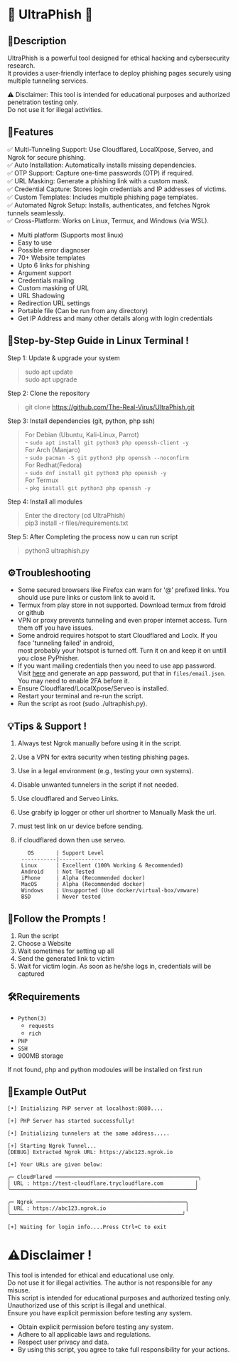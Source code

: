 # 🎣 UltraPhish 🎣

## 📜Description  
UltraPhish is a powerful tool designed for ethical hacking and cybersecurity research.  
It provides a user-friendly interface to deploy phishing pages securely using multiple tunneling services.  

⚠️ Disclaimer: This tool is intended for educational purposes and authorized penetration testing only.  
Do not use it for illegal activities.  

## 🔑Features
✅ Multi-Tunneling Support: Use Cloudflared, LocalXpose, Serveo, and Ngrok for secure phishing.  
✅ Auto Installation: Automatically installs missing dependencies.  
✅ OTP Support: Capture one-time passwords (OTP) if required.  
✅ URL Masking: Generate a phishing link with a custom mask.  
✅ Credential Capture: Stores login credentials and IP addresses of victims.  
✅ Custom Templates: Includes multiple phishing page templates.  
✅ Automated Ngrok Setup: Installs, authenticates, and fetches Ngrok tunnels seamlessly.  
✅ Cross-Platform: Works on Linux, Termux, and Windows (via WSL).  

- Multi platform (Supports most linux)  
- Easy to use  
- Possible error diagnoser  
- 70+ Website templates   
- Upto 6 links for phishing  
- Argument support  
- Credentials mailing  
- Custom masking of URL  
- URL Shadowing  
- Redirection URL settings  
- Portable file (Can be run from any directory)  
- Get IP Address and many other details along with login credentials  

## 🚀Step-by-Step Guide in Linux Terminal !

Step 1: Update & upgrade your system  
>sudo apt update  
>sudo apt upgrade  

Step 2: Clone the repository  
>git clone https://github.com/The-Real-Virus/UltraPhish.git  

Step 3: Install dependencies (git, python, php ssh)  
>For Debian (Ubuntu, Kali-Linux, Parrot)  
    - ```sudo apt install git python3 php openssh-client -y```  
>For Arch (Manjaro)  
    - ```sudo pacman -S git python3 php openssh --noconfirm```  
>For Redhat(Fedora)  
    - ```sudo dnf install git python3 php openssh -y```  
>For Termux  
    - ```pkg install git python3 php openssh -y```  

Step 4: Install all modules  
>Enter the directory (cd UltraPhish)  
>pip3 install -r files/requirements.txt  

Step 5: After Completing the process now u can run script  
>python3 ultraphish.py  

## ⚙️Troubleshooting

- Some secured browsers like Firefox can warn for '@' prefixed links. You should use pure links or custom link to avoid it.  
- Termux from play store in not supported. Download termux from fdroid or github  
- VPN or proxy prevents tunneling and even proper internet access. Turn them off you have issues.  
- Some android requires hotspot to start Cloudflared and Loclx. If you face 'tunneling failed' in android,  
  most probably your hotspot is turned off. Turn it on and keep it on untill you close PyPhisher.  
- If you want mailing credentials then you need to use app password.  
  Visit [here](https://myaccount.google.com/u/0/apppasswords) and generate an app password, put that in `files/email.json`. You may need to enable 2FA before it.  
- Ensure Cloudflared/LocalXpose/Serveo is installed.  
- Restart your terminal and re-run the script.  
- Run the script as root (sudo ./ultraphish.py).  

## 💡Tips & Support !
1) Always test Ngrok manually before using it in the script.  
2) Use a VPN for extra security when testing phishing pages.  
3) Use in a legal environment (e.g., testing your own systems).  
4) Disable unwanted tunnelers in the script if not needed.  
5) Use cloudflared and Serveo Links.  
6) Use grabify ip logger or other url shortner to Manually Mask the url.  
7) must test link on ur device before sending.  
8) if cloudflared down then use serveo.  

          OS       | Support Level
        -----------|--------------  
        Linux      | Excellent (100% Working & Recommended)  
        Android    | Not Tested  
        iPhone     | Alpha (Recommended docker)  
        MacOS      | Alpha (Recommended docker)  
        Windows    | Unsupported (Use docker/virtual-box/vmware)  
        BSD        | Never tested  

## 🤝Follow the Prompts !
1. Run the script  
2. Choose a Website  
3. Wait sometimes for setting up all  
4. Send the generated link to victim  
5. Wait for victim login. As soon as he/she logs in, credentials will be captured  

## 🛠️Requirements


 - `Python(3)`
   - `requests`
   - `rich`
 - `PHP`
 - `SSH`
 - 900MB storage
 
If not found, php and python modoules will be installed on first run

## 📂Example OutPut
	[•] Initializing PHP server at localhost:8080....

	[+] PHP Server has started successfully!

	[•] Initializing tunnelers at the same address.....

	[+] Starting Ngrok Tunnel...
	[DEBUG] Extracted Ngrok URL: https://abc123.ngrok.io

	[+] Your URLs are given below:

	╭─ CloudFlared ─────────────────────────────────────────────╮
	│ URL : https://test-cloudflare.trycloudflare.com          │
	╰──────────────────────────────────────────────────────────╯

	╭─ Ngrok ───────────────────────────────────────────────╮
	│ URL : https://abc123.ngrok.io                         │
	╰──────────────────────────────────────────────────────╯

	[+] Waiting for login info....Press Ctrl+C to exit


# ⚠️Disclaimer !
This tool is intended for ethical and educational use only.  
Do not use it for illegal activities. The author is not responsible for any misuse.  
This script is intended for educational purposes and authorized testing only.  
Unauthorized use of this script is illegal and unethical.  
Ensure you have explicit permission before testing any system.  
- Obtain explicit permission before testing any system.  
- Adhere to all applicable laws and regulations.  
- Respect user privacy and data.  
- By using this script, you agree to take full responsibility for your actions.  
